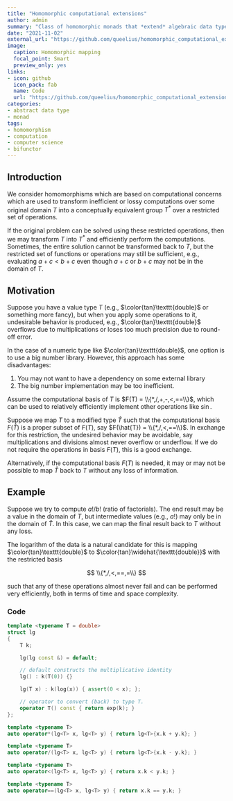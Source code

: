 ```yaml
---
title: "Homomorphic computational extensions"
author: admin
summary: "Class of homomorphic monads that *extend* algebraic data types in some well-defined way for faciliating faster or more accurate calculations, such as the logarithm trick."
date: "2021-11-02"
external_url: "https://github.com/queelius/homomorphic_computational_extensions"
image:
  caption: Homomorphic mapping
  focal_point: Smart
  preview_only: yes
links:
- icon: github
  icon_pack: fab
  name: Code
  url: "https://github.com/queelius/homomorphic_computational_extensions"
categories:
- abstract data type
- monad
tags:
- homomorphism
- computation
- computer science
- bifunctor
---
```


## Introduction
We consider homomorphisms which are based on computational concerns which are used to transform inefficient or lossy computations over some original domain $T$ into a conceptually equivalent group $T^*$ over a restricted set of operations.

If the original problem can be solved using these restricted operations, then we may transform $T$ into $T^*$ and efficiently perform the computations. Sometimes, the entire solution cannot be transformed back to $T$, but the restricted set of functions or operations may still be sufficient, e.g., evaluating $a + c < b + c$ even though $a+c$ or $b+c$ may not be in the domain of $T$.

## Motivation
Suppose you have a value type $T$ (e.g., $\color{tan}\texttt{double}$ or
something more fancy), but when you apply some operations to it, undesirable
behavior is produced, e.g., $\color{tan}\texttt{double}$ overflows due to
multiplications or loses too much precision due to round-off error.

In the case of a numeric type like $\color{tan}\texttt{double}$, one option is
to use a big number library.
However, this approach has some disadvantages:

1. You may not want to have a dependency on some external library
2. The big number implementation may be too inefficient.

Assume the computational basis of $T$ is $F(T) = \\{*,/,+,-,<,==\\}$, which can be
used to relatively efficiently implement other operations like $\sin$.

Suppose we map $T$ to a modified type $\hat{T}$ such that the computational
basis $F(\hat{T})$ is a proper subset of $F(T)$, say $F(\hat{T}) = \\{*,/,<,==\\}$.
In exchange for this restriction, the undesired behavior may be avoidable, say
multiplications and divisions almost never overflow or underflow.
If we do not require the operations in basis $F(T)$, this is a good exchange.

Alternatively, if the computational basis $F(T)$ is needed, it may or may not be
possible to map $\hat{T}$ back to $T$ without any loss of information.

## Example
Suppose we try to compute $a!/b!$ (ratio of factorials). The end result may
be a value in the domain of $T$, but intermediate values (e.g., $a!$)
may only be in the domain of $\hat{T}$.
In this case, we can map the final result back to $T$ without any loss.

The logarithm of the data is a natural candidate for this is mapping $\color{tan}\texttt{double}$ to $\color{tan}\widehat{\texttt{double}}$
with the restricted basis

$$
\\{*,/,<,==,=\\}
$$

such that any of these operations almost never fail and can be performed
very efficiently, both in terms of time and space complexity.

### Code

```cpp
template <typename T = double>
struct lg
{
    T k;

    lg(lg const &) = default;

    // default constructs the multiplicative identity
    lg() : k(T(0)) {}

    lg(T x) : k(log(x)) { assert(0 < x); };

    // operator to convert (back) to type T.
    operator T() const { return exp(k); }
};

template <typename T>
auto operator*(lg<T> x, lg<T> y) { return lg<T>{x.k + y.k}; }

template <typename T>
auto operator/(lg<T> x, lg<T> y) { return lg<T>{x.k - y.k}; }

template <typename T>
auto operator<(lg<T> x, lg<T> y) { return x.k < y.k; }

template <typename T>
auto operator==(lg<T> x, lg<T> y) { return x.k == y.k; }
```
